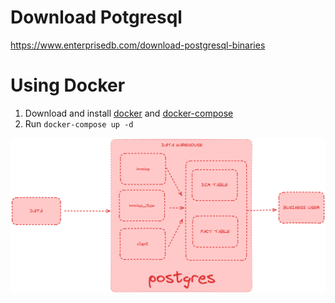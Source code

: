 # Download Potgresql
https://www.enterprisedb.com/download-postgresql-binaries

# Using Docker
1. Download and install [docker](https://docs.docker.com/desktop/install/windows-install/) and [docker-compose](https://docs.docker.com/compose/install/)
2. Run `docker-compose up -d`


![Alt text](image.png)
